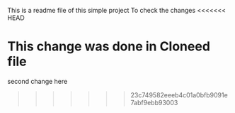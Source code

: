 This is a readme file of this simple project
To check the changes
<<<<<<< HEAD


This change was done in Cloneed file
=======
second change here
>>>>>>> 23c749582eeeb4c01a0bfb9091e7abf9ebb93003
